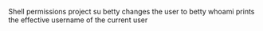 Shell permissions project
su betty changes the user to betty
whoami prints the effective username of the current user
